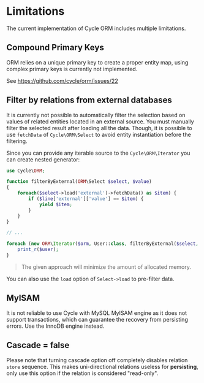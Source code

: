 # Limitations
The current implementation of Cycle ORM includes multiple limitations.

## Compound Primary Keys
ORM relies on a unique primary key to create a proper entity map, using complex primary keys is currently not implemented.

See https://github.com/cycle/orm/issues/22

## Filter by relations from external databases
It is currently not possible to automatically filter the selection based on values of related entities located in an external source.
You must manually filter the selected result after loading all the data. Though, it is possible to use `fetchData` of
`Cycle\ORM\Select` to avoid entity instantiation before the filtering.

Since you can provide any iterable source to the `Cycle\ORM\Iterator` you can create nested generator:

```php
use Cycle\ORM;

function filterByExternal(ORM\Select $select, $value)
{
    foreach($select->load('external')->fetchData() as $item) {
        if ($line['external']['value'] == $item) {
            yield $item;
        }
    }
}

// ...

foreach (new ORM\Iterator($orm, User::class, filterByExternal($select, $value)) as $user) {
    print_r($user);
}
```

> The given approach will minimize the amount of allocated memory.

You can also use the `load` option of `Select->load` to pre-filter data.

## MyISAM
It is not reliable to use Cycle with MySQL MyISAM engine as it does not support transactions, which can guarantee the recovery from persisting errors. Use the InnoDB engine instead.

## Cascade = false
Please note that turning cascade option off completely disables relation `store` sequence. This makes uni-directional relations useless for **persisting**, only use this option if the relation is considered "read-only".
